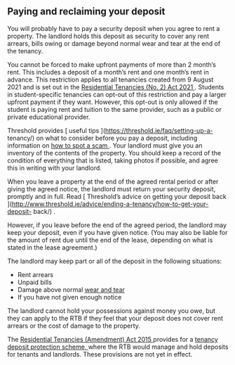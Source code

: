 ##  Paying and reclaiming your deposit

You will probably have to pay a security deposit when you agree to rent a
property. The landlord holds this deposit as security to cover any rent
arrears, bills owing or damage beyond normal wear and tear at the end of the
tenancy.

You cannot be forced to make upfront payments of more than 2 month’s rent.
This includes a deposit of a month’s rent and one month’s rent in advance.
This restriction applies to all tenancies created from 9 August 2021 and is
set out in the [ Residential Tenancies (No. 2) Act 2021
](http://www.irishstatutebook.ie/eli/2021/act/17/enacted/en/html) . Students
in student-specific tenancies can opt-out of this restriction and pay a larger
upfront payment if they want. However, this opt-out is only allowed if the
student is paying rent and tuition to the same provider, such as a public or
private educational provider.

Threshold provides [ useful tips ](https://threshold.ie/faq/setting-up-a-
tenancy/) on what to consider before you pay a deposit, including information
on [ how to spot a scam ](https://threshold.ie/faq/how-to-spot-a-scam/) . Your
landlord must give you an inventory of the contents of the property. You
should keep a record of the condition of everything that is listed, taking
photos if possible, and agree this in writing with your landlord.

When you leave a property at the end of the agreed rental period or after
giving the agreed notice, the landlord must return your security deposit,
promptly and in full. Read [ Threshold’s advice on getting your deposit back
](http://www.threshold.ie/advice/ending-a-tenancy/how-to-get-your-deposit-
back/) .

However, if you leave before the end of the agreed period, the landlord may
keep your deposit, even if you have given notice. (You may also be liable for
the amount of rent due until the end of the lease, depending on what is stated
in the lease agreement.)

The landlord may keep part or all of the deposit in the following situations:

  * Rent arrears 
  * Unpaid bills 
  * Damage above normal [ wear and tear ](https://www.rtb.ie/during-a-tenancy/wear-and-tear)
  * If you have not given enough notice 

The landlord cannot hold your possessions against money you owe, but they can
apply to the RTB if they feel that your deposit does not cover rent arrears or
the cost of damage to the property.

The [ Residential Tenancies (Amendment) Act 2015
](https://www.irishstatutebook.ie/eli/2019/act/14/enacted/en/html) provides
for a [ tenancy deposit protection scheme,
](https://www.kildarestreet.com/wrans/?id=2018-06-26a.1517) where the RTB
would manage and hold deposits for tenants and landlords. These provisions are
not yet in effect.
